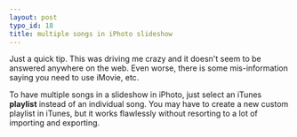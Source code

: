 ```yaml
--- 
layout: post
typo_id: 18
title: multiple songs in iPhoto slideshow
---
```

Just a quick tip. This was driving me crazy and it doesn't seem to be answered anywhere on the web. Even worse, there is some mis-information saying you need to use iMovie, etc.

To have multiple songs in a slideshow in iPhoto, just select an iTunes **playlist** instead of an individual song. You may have to create a new custom playlist in iTunes, but it works flawlessly without resorting to a lot of importing and exporting.
